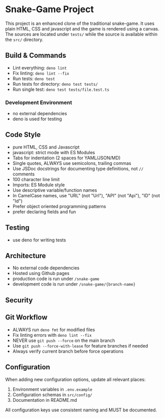 # Snake-Game Project

This project is an enhanced clone of the traditional snake-game.
It uses plain HTML, CSS and javascript and the game is rendered using a canvas.
The sources are located under `tests/` while the source is available within the `src/` directory.

## Build & Commands

- Lint everything: `deno lint`
- Fix linting: `deno lint --fix`
- Run tests: `deno test`
- Run tests for directory: `deno test tests/`
- Run single test: `deno test tests/file.test.ts`

### Development Environment

- no external dependencies
- deno is used for testing

## Code Style

- pure HTML, CSS and Javascript
- javascript: strict mode with ES Modules
- Tabs for indentation (2 spaces for YAML/JSON/MD)
- Single quotes, ALWAYS use semicolons, trailing commas
- Use JSDoc docstrings for documenting type definitions, not `//` comments
- 100 character line limit
- Imports: ES Module style
- Use descriptive variable/function names
- In CamelCase names, use "URL" (not "Url"), "API" (not "Api"), "ID" (not "Id")
- Prefer object oriented programming patterns
- prefer declaring fields and fun

## Testing

- use deno for writing tests

## Architecture

- No external code dependencies
- Hosted using Github pages
- production code is run under `/snake-game`
- development code is run under `/snake-game/{branch-name}`
  
## Security



## Git Workflow

- ALWAYS run `deno fmt` for modified files
- Fix linting errors with `deno lint --fix`
- NEVER use `git push --force` on the main branch
- Use `git push --force-with-lease` for feature branches if needed
- Always verify current branch before force operations

## Configuration

When adding new configuration options, update all relevant places:
1. Environment variables in `.env.example`
2. Configuration schemas in `src/config/`
3. Documentation in README.md

All configuration keys use consistent naming and MUST be documented.
